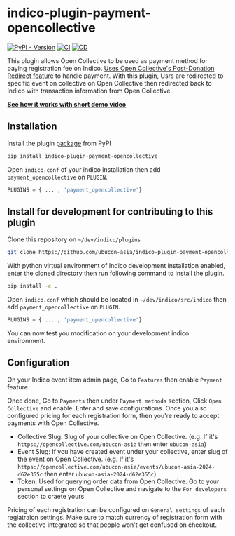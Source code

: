 # indico-plugin-payment-opencollective

[![PyPI - Version](https://img.shields.io/pypi/v/indico-plugin-payment-opencollective)](https://pypi.org/project/indico-plugin-payment-opencollective/) [![CI](https://github.com/sukso96100/indico-plugin-payment-opencollective/actions/workflows/ci.yml/badge.svg)](https://github.com/sukso96100/indico-plugin-payment-opencollective/actions/workflows/ci.yml) [![CD](https://github.com/sukso96100/indico-plugin-payment-opencollective/actions/workflows/cd.yml/badge.svg)](https://github.com/sukso96100/indico-plugin-payment-opencollective/actions/workflows/cd.yml)


This plugin allows Open Collective to be used as payment method for paying registration fee on Indico. [Uses Open Collective's Post-Donation Redirect feature](https://docs.opencollective.com/help/contributing/development/post-donation-redirect) to handle payment. With this plugin, Usrs are redirected to specific event on collective on Open Collective then redirected back to Indico with transaction information from Open Collective.

[**See how it works with short demo video**](https://youtu.be/FnMXnVP1xwA)

## Installation

Install the plugin [package](https://pypi.org/project/indico-plugin-payment-opencollective/) from PyPI
```bash
pip install indico-plugin-payment-opencollective
```

Open `indico.conf` of your indico installation then add `payment_opencollective` on `PLUGIN`.
```python
PLUGINS = { ... , 'payment_opencollective'}
```

## Install for development for contributing to this plugin

Clone this repository on `~/dev/indico/plugins`
```bash
git clone https://github.com/ubucon-asia/indico-plugin-payment-opencollective.git
```

With python virtual environment of Indico development installation enabled, enter the cloned directory then run following command to install the plugin.
```bash
pip install -e .
```

Open `indico.conf` which should be located in `~/dev/indico/src/indico` then add `payment_opencollective` on `PLUGIN`.
```python
PLUGINS = { ... , 'payment_opencollective'}
```

You can now test you modification on your development indico environment.

## Configuration
On your Indico event item admin page, Go to `Features` then enable `Payment` feature.

Once done, Go to `Payments` then under `Payment methods` section, Click `Open Collective` and enable. Enter and save configurations. 
Once you also configured pricing for each registration form, then you're ready to accept payments with Open Collective.

- Collective Slug: Slug of your collective on Open Collective. (e.g. If it's `https://opencollective.com/ubucon-asia` then enter `ubucon-asia`)
- Event Slug: If you have created event under your collective, enter slug of the event on Open Collective. (e.g. If it's `https://opencollective.com/ubucon-asia/events/ubucon-asia-2024-d62e355c` then enter `ubucon-asia-2024-d62e355c`)
- Token: Used for querying order data from Open Collective. Go to your personal settings on Open Collective and navigate to the `For developers` section to craete yours

Pricing of each registration can be configured on `General settings` of each regiatraion settings. Make sure to match currency of registration form with the collective integrated so that people won't get confused on checkout.  
